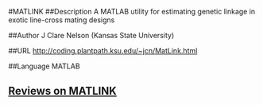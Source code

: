 #MATLINK
##Description
A MATLAB utility for estimating genetic linkage in exotic line-cross mating designs

##Author
J Clare Nelson (Kansas State University)

##URL
http://coding.plantpath.ksu.edu/~jcn/MatLink.html

##Language
MATLAB


## [Reviews on MATLINK](https://github.com/gaow/genetic-analysis-software/issues/318)